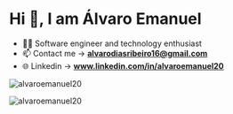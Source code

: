<h1>Hi 👋, I am Álvaro Emanuel</h1>

- 👨‍💻 Software engineer and technology enthusiast
- 📫 Contact me -> **alvarodiasribeiro16@gmail.com**
- 🌐 Linkedin -> **www.linkedin.com/in/alvaroemanuel20**

<p align="left"> <img src="https://komarev.com/ghpvc/?username=alvaroemanuel20&label=Profile%20views&color=0e75b6&style=flat" alt="alvaroemanuel20" /> </p>
<p><img align="center" src="https://github-readme-streak-stats.herokuapp.com/?user=alvaroemanuel20&" alt="alvaroemanuel20" /></p>
